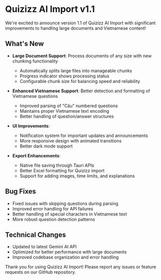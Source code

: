 # Quizizz AI Import v1.1

We're excited to announce version 1.1 of Quizizz AI Import with significant improvements to handling large documents and Vietnamese content!

## What's New

- **Large Document Support**: Process documents of any size with new chunking functionality
  - Automatically splits large files into manageable chunks
  - Progress indicator shows processing status
  - Configurable chunk size for balancing speed and reliability

- **Enhanced Vietnamese Support**: Better detection and formatting of Vietnamese questions
  - Improved parsing of "Câu" numbered questions
  - Maintains proper Vietnamese text encoding
  - Better handling of question/answer structures

- **UI Improvements**:
  - Notification system for important updates and announcements
  - More responsive design with animated transitions
  - Better dark mode support

- **Export Enhancements**:
  - Native file saving through Tauri APIs
  - Better Excel formatting for Quizizz import
  - Support for adding images, time limits, and explanations

## Bug Fixes

- Fixed issues with skipping questions during parsing
- Improved error handling for API failures
- Better handling of special characters in Vietnamese text
- More robust question detection patterns

## Technical Changes

- Updated to latest Gemini AI API
- Optimized for better performance with large documents
- Improved codebase organization and error handling

Thank you for using Quizizz AI Import! Please report any issues or feature requests on our GitHub repository.